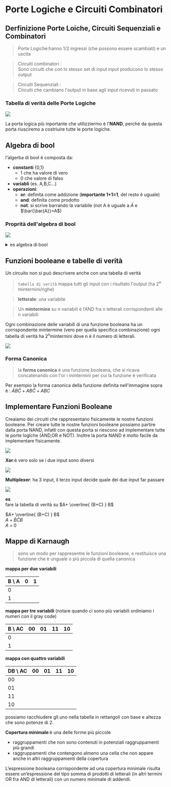 
# Porte Logiche e Circuiti Combinatori

## Derfinizione Porte Loiche, Circuiti Sequenziali e Combinatori
> Porte Logiche:hanno 1/2 ingressi (che possono essere scambiati) e un uscita

> Circuiti combinatori :  
>  Sono circuiti che con lo stesso set di input input  producono lo stesso output

> Circuiti Sequenziali :  
> Circuiti che cambiano l'output in base agli input ricevuti in passato

### Tabella di verità delle Porte Logiche

![](../img/portelogiche.png)

La porta logica più inportante che utilizziermo è l'**NAND**, perchè da questa porta riusciremo a costriuire tutte le porte logiche.

## Algebra di bool


l'algerba di bool è composta da:  
- **constanti** {0,1}
    - 1 che ha valore di vero
    - 0 che valore di falso
- **variabli** (es. A,B,C...)
- **operazioni**:
    - **or**: definita come addizione (**importante 1+1=1**, del resto è uguale)
    - **and**: definita come prodotto
    - **not**: si scrive barrando la variabile (not A è uguale a $\bar{A}$ e $\bar{\bar{A}}=A$)


### Proprità dell'algebra di bool

![](../img/proprietadibool.png)


<details>
<summary>
es algebra di bool
</summary>

passare da $A+\bar{A}=1$ a $A\bar{A}=0$ utilizzando de morgan law

$A+\bar{A}=1$
$\bar{B}+\bar{A}=1, B=\bar{A}$
$\overline{BA}=1$
$\overline{\bar{A}A}=1$
$\bar{A}A=0$
</details>


## Funzioni booleane e tabelle di verità

Un circuito non si può descrivere anche con una tabella di verità  

>`tabella di verità` mappa tutti gli input con i risultato l'output (ha $2^n$ mintermini/righe)

> **letterale**: una variabile

> Un **mintermine** su n variabili è l’AND fra n letterali corrispondenti alle n variabili

Ogni combinazione delle variabili di una funzione booleana ha un corrispondente mintermine (vero per quella specifica combinazione) ogni tabella di verità ha $2^n \text{mintermini}$ dove n è il numero di letterali.

![](../img/mintermini.png)


### Forma Canonica

> la **forma canonica** è una funzione booleana, che si ricava concatenando con l'or i mintermini per cui la funzione è verificata

Per esempio la forma canonica della funzione definita nell'immagine sopra è : $\bar{A}B\bar{C}+AB\bar{C}+ABC$

## Implementare Funzioni Booleane

Creaiamo dei circuiti che rappresentano fisicamente le nostre funzioni booleane.
Per creare tutte le nostre funzioni booleane possiamo partire dalla porta NAND, infatti con questa porta si riescono ad implementare tutte le porte logiche (AND,OR e NOT). Inoltre la porta NAND è molto facile da implementare fisicamente.

![](../img/orandnot.png)

**Xor**:è vero solo se i due input sono diversi

![](../img/xor.png)

**Multiplexer**: ha 3 input, il terzo input decide quale dei due input far passare

![](../img/multiplexer.png)



**es**  
fare la tabella di verità su $A+ \overline{ (B+C) } B$

$A+ \overline{ (B+C) } B$  
$A+\bar{B}\bar{C}B$  
$A+0$


## Mappe di Karnaugh

> sono un modo per rappresentre le funzioni booleane, e restituisce una funzione che è unguale o più piccola di quella canonica

**mappa per due variabili**

| B \ A |  0  |  1  |
| ----- | --- | --- |
| 0     |     |     |
| 1     |     |     |

**mappa per tre variabili** (notare quando ci sono più variabili ordiniamo i numeri con il gray code)

| B \ AC | 00  | 01  | 11  | 10  |
| ------ | --- | --- | --- | --- |
| 0      |     |     |     |     |
| 1      |     |     |     |     |

**mappa con quattro variabili**

| DB \ AC | 00  | 01  | 11  | 10  |
| ------- | --- | --- | --- | --- |
| 00      |     |     |     |     |
| 01      |     |     |     |     |
| 11      |     |     |     |     |
| 10      |     |     |     |     |


possiamo racchiudere gli uno nella tabella in rettangoli con base e altezza che sono potenze di 2.

**Copertura minimale**:è una delle forme più piccole  
- raggruppamenti che non sono contenuti in potenziali raggruppamenti più grandi
- raggruppamenti che contengono almeno una cella che non appare anche in altri raggruppamenti della copertura

L’espressione booleana corrispondente ad una copertura minimale risulta essere un’espressione del tipo somma di prodotti di letterali (in altri termini OR fra AND di letterali) con un numero minimale di addendi.
